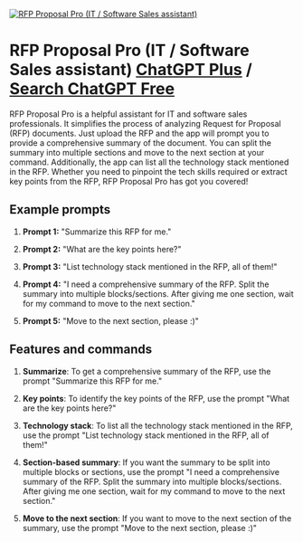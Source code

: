 
[![RFP Proposal Pro (IT / Software Sales assistant)](https://files.oaiusercontent.com/file-ce3CQTq8002QkGsMydxsV4a7?se=2123-10-15T09%3A14%3A56Z&sp=r&sv=2021-08-06&sr=b&rscc=max-age%3D31536000%2C%20immutable&rscd=attachment%3B%20filename%3D6ddcf02f-dcf6-4cf2-9018-17ee77608096.png&sig=JS4B6A9UT9TG2KX4MV9ByEZPmJ/BDVOuVwUe6zGcGqY%3D)](https://chat.openai.com/g/g-iLKAEngZb-rfp-proposal-pro-it-software-sales-assistant)

# RFP Proposal Pro (IT / Software Sales assistant) [ChatGPT Plus](https://chat.openai.com/g/g-iLKAEngZb-rfp-proposal-pro-it-software-sales-assistant) / [Search ChatGPT Free](https://gptcall.net/index.html#/?search=RFP%20Proposal%20Pro%20(IT%20%2F%20Software%20Sales%20assistant))

RFP Proposal Pro is a helpful assistant for IT and software sales professionals. It simplifies the process of analyzing Request for Proposal (RFP) documents. Just upload the RFP and the app will prompt you to provide a comprehensive summary of the document. You can split the summary into multiple sections and move to the next section at your command. Additionally, the app can list all the technology stack mentioned in the RFP. Whether you need to pinpoint the tech skills required or extract key points from the RFP, RFP Proposal Pro has got you covered!

## Example prompts

1. **Prompt 1:** "Summarize this RFP for me."

2. **Prompt 2:** "What are the key points here?"

3. **Prompt 3:** "List technology stack mentioned in the RFP, all of them!"

4. **Prompt 4:** "I need a comprehensive summary of the RFP. Split the summary into multiple blocks/sections. After giving me one section, wait for my command to move to the next section."

5. **Prompt 5:** "Move to the next section, please :)"

## Features and commands

1. **Summarize**: To get a comprehensive summary of the RFP, use the prompt "Summarize this RFP for me."

2. **Key points**: To identify the key points of the RFP, use the prompt "What are the key points here?"

3. **Technology stack**: To list all the technology stack mentioned in the RFP, use the prompt "List technology stack mentioned in the RFP, all of them!"

4. **Section-based summary**: If you want the summary to be split into multiple blocks or sections, use the prompt "I need a comprehensive summary of the RFP. Split the summary into multiple blocks/sections. After giving me one section, wait for my command to move to the next section."

5. **Move to the next section**: If you want to move to the next section of the summary, use the prompt "Move to the next section, please :)"


